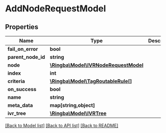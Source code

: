 # AddNodeRequestModel

## Properties
Name | Type | Description | Notes
------------ | ------------- | ------------- | -------------
**fail_on_error** | **bool** |  | [optional] 
**parent_node_id** | **string** |  | 
**node** | [**\Ringba\Model\IVRNodeRequestModel**](IVRNodeRequestModel.md) |  | 
**index** | **int** |  | [optional] 
**criteria** | [**\Ringba\Model\TagRoutableRule[]**](TagRoutableRule.md) |  | [optional] 
**on_success** | **bool** |  | [optional] 
**name** | **string** |  | [optional] 
**meta_data** | **map[string,object]** |  | [optional] 
**ivr_tree** | [**\Ringba\Model\IVRTree**](IVRTree.md) |  | 

[[Back to Model list]](../README.md#documentation-for-models) [[Back to API list]](../README.md#documentation-for-api-endpoints) [[Back to README]](../README.md)


